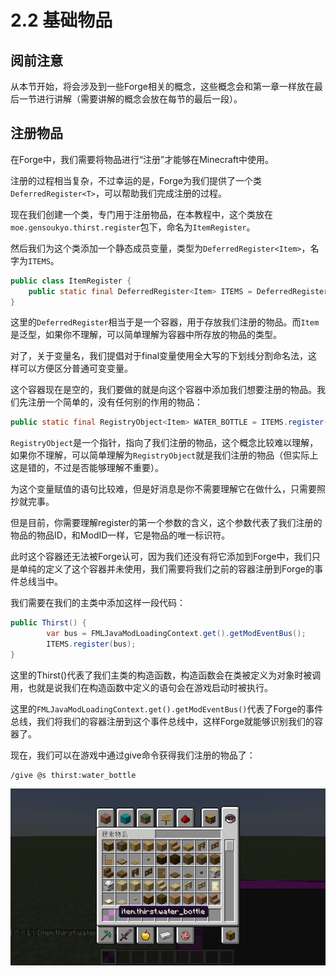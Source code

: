 # 2.2 基础物品
## 阅前注意
从本节开始，将会涉及到一些Forge相关的概念，这些概念会和第一章一样放在最后一节进行讲解（需要讲解的概念会放在每节的最后一段）。
## 注册物品
在Forge中，我们需要将物品进行“注册”才能够在Minecraft中使用。

注册的过程相当复杂，不过幸运的是，Forge为我们提供了一个类`DeferredRegister<T>`，可以帮助我们完成注册的过程。

现在我们创建一个类，专门用于注册物品，在本教程中，这个类放在`moe.gensoukyo.thirst.register`包下，命名为`ItemRegister`。

然后我们为这个类添加一个静态成员变量，类型为`DeferredRegister<Item>`，名字为`ITEMS`。

```java
public class ItemRegister {
    public static final DeferredRegister<Item> ITEMS = DeferredRegister.create(ForgeRegistries.ITEMS, MODID);
}
```

这里的`DeferredRegister`相当于是一个容器，用于存放我们注册的物品。而`Item`是泛型，如果你不理解，可以简单理解为容器中所存放的物品的类型。

对了，关于变量名，我们提倡对于final变量使用全大写的下划线分割命名法，这样可以方便区分普通可变变量。

这个容器现在是空的，我们要做的就是向这个容器中添加我们想要注册的物品。我们先注册一个简单的，没有任何别的作用的物品：

```java
public static final RegistryObject<Item> WATER_BOTTLE = ITEMS.register("water_bottle", () -> new Item(new Item.Properties()));
```

`RegistryObject`是一个指针，指向了我们注册的物品，这个概念比较难以理解，如果你不理解，可以简单理解为`RegistryObject`就是我们注册的物品（但实际上这是错的，不过是否能够理解不重要）。

为这个变量赋值的语句比较难，但是好消息是你不需要理解它在做什么，只需要照抄就完事。

但是目前，你需要理解register的第一个参数的含义，这个参数代表了我们注册的物品的物品ID，和ModID一样，它是物品的唯一标识符。

此时这个容器还无法被Forge认可，因为我们还没有将它添加到Forge中，我们只是单纯的定义了这个容器并未使用，我们需要将我们之前的容器注册到Forge的事件总线当中。

我们需要在我们的主类中添加这样一段代码：

```java
public Thirst() {
        var bus = FMLJavaModLoadingContext.get().getModEventBus();
        ITEMS.register(bus);
}
```

这里的Thirst()代表了我们主类的构造函数，构造函数会在类被定义为对象时被调用，也就是说我们在构造函数中定义的语句会在游戏启动时被执行。

这里的`FMLJavaModLoadingContext.get().getModEventBus()`代表了Forge的事件总线，我们将我们的容器注册到这个事件总线中，这样Forge就能够识别我们的容器了。

现在，我们可以在游戏中通过give命令获得我们注册的物品了：
```
/give @s thirst:water_bottle
```
![纯物品](images/empty_item.png)

